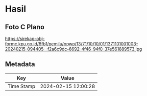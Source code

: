 # Hasil

## Foto C Plano

https://sirekap-obj-formc.kpu.go.id/8fb1/pemilu/ppwp/13/71/10/10/01/1371101001003-20240215-094405--f2a6c9dc-6692-4f46-94f0-37e561889573.jpg


## Metadata

| Key        | Value               |
| ---------- | ------------------- |
| Time Stamp | 2024-02-15 12:00:28 |



